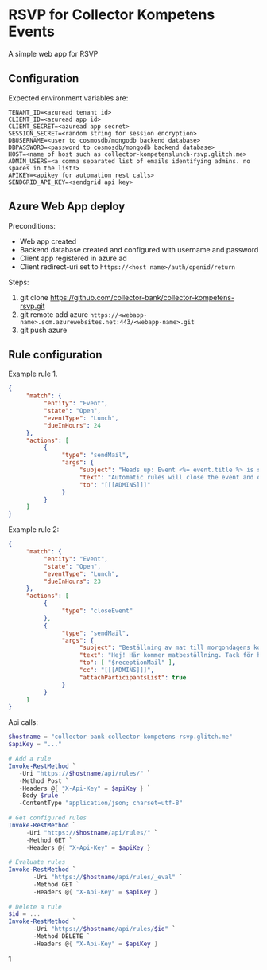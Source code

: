RSVP for Collector Kompetens Events
===================================

A simple web app for RSVP

Configuration
---------------
Expected environment variables are:

```
TENANT_ID=<azuread tenant id>
CLIENT_ID=<azuread app id>
CLIENT_SECRET=<azuread app secret>
SESSION_SECRET=<random string for session encryption>
DBUSERNAME=<user to cosmosdb/mongodb backend database>
DBPASSWORD=<password to cosmosdb/mongodb backend database>
HOST=<name of host such as collector-kompetenslunch-rsvp.glitch.me>
ADMIN_USERS=<a comma separated list of emails identifying admins. no spaces in the list!>
APIKEY=<apikey for automation rest calls>
SENDGRID_API_KEY=<sendgrid api key>
```

Azure Web App deploy
---------------------

Preconditions: 
  * Web app created
  * Backend database created and configured with username and password
  * Client app registered in azure ad
  * Client redirect-uri set to `https://<host name>/auth/openid/return`

Steps:
  1. git clone https://github.com/collector-bank/collector-kompetens-rsvp.git
  2. git remote add azure `https://<webapp-name>.scm.azurewebsites.net:443/<webapp-name>.git`
  3. git push azure

Rule configuration
------------------
Example rule 1.
```json
{
     "match": {
          "entity": "Event",
          "state": "Open",
          "eventType": "Lunch",
          "dueInHours": 24
     },
     "actions": [
          {
               "type": "sendMail",
               "args": {
                    "subject": "Heads up: Event <%= event.title %> is still open",
                    "text": "Automatic rules will close the event and order food in an hour or so, if the event remains open.",
                    "to": "[[[ADMINS]]]"
               }
          }
     ]
}
```

Example rule 2:
```json
{
     "match": {
          "entity": "Event",
          "state": "Open",
          "eventType": "Lunch",
          "dueInHours": 23
     },
     "actions": [
          {
               "type": "closeEvent"
          },
          {
               "type": "sendMail",
               "args": {
                    "subject": "Beställning av mat till morgondagens kompetenslunch (<%= event.title %>)",
                    "text": "Hej! Här kommer matbeställning. Tack för hjälpen! Mvh Kompetensgruppen",
                    "to": [ "$receptionMail" ],
                    "cc": "[[[ADMINS]]]",
                    "attachParticipantsList": true
               }
          }
     ]
}
```


Api calls:
```powershell
$hostname = "collector-bank-collector-kompetens-rsvp.glitch.me"
$apiKey = "..."

# Add a rule
Invoke-RestMethod `
   -Uri "https://$hostname/api/rules/" `
   -Method Post `
   -Headers @{ "X-Api-Key" = $apiKey } `
   -Body $rule `
   -ContentType "application/json; charset=utf-8"
   
# Get configured rules
Invoke-RestMethod `
     -Uri "https://$hostname/api/rules/" `
     -Method GET `
     -Headers @{ "X-Api-Key" = $apiKey }
       
# Evaluate rules       
Invoke-RestMethod `
       -Uri "https://$hostname/api/rules/_eval" `
       -Method GET `
       -Headers @{ "X-Api-Key" = $apiKey }
       
# Delete a rule
$id = ...
Invoke-RestMethod `
       -Uri "https://$hostname/api/rules/$id" `
       -Method DELETE `
       -Headers @{ "X-Api-Key" = $apiKey }       
```

1